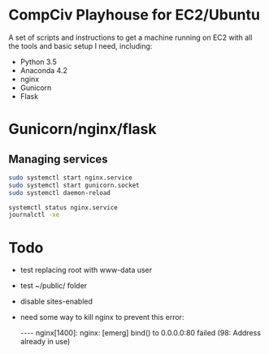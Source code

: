 # CompCiv Playhouse for EC2/Ubuntu

A set of scripts and instructions to get a machine running on EC2 with all the tools and basic setup I need, including:

- Python 3.5
- Anaconda 4.2
- nginx
- Gunicorn
- Flask




# Gunicorn/nginx/flask

## Managing services

~~~sh
sudo systemctl start nginx.service
sudo systemctl start gunicorn.socket 
sudo systemctl daemon-reload

systemctl status nginx.service
journalctl -xe
~~~


# Todo

- test replacing root with www-data user
- test ~/public/ folder
- disable sites-enabled
- need some way to kill nginx to prevent this error:
  
    ---- nginx[1400]: nginx: [emerg] bind() to 0.0.0.0:80 failed (98: Address already in use)


